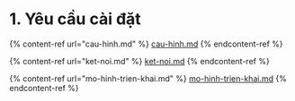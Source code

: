 # 1. Yêu cầu cài đặt

{% content-ref url="cau-hinh.md" %}
[cau-hinh.md](cau-hinh.md)
{% endcontent-ref %}

{% content-ref url="ket-noi.md" %}
[ket-noi.md](ket-noi.md)
{% endcontent-ref %}

{% content-ref url="mo-hinh-trien-khai.md" %}
[mo-hinh-trien-khai.md](mo-hinh-trien-khai.md)
{% endcontent-ref %}

